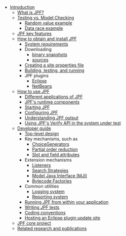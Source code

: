 * [Introduction](Introduction)
    * [What is JPF?](What-is-JPF)
    * [Testing vs. Model Checking](Testing-vs.-Model-Checking)
         - [Random value example](Random-Example)
         - [Data race example](Race-Example)
    * [JPF key features](Classification)
  * [How to obtain and install JPF](How-to-install-JPF)
    - [System requirements](System-requirements)
    - Downloading
         - [binary snapshots](Downloading-binary-snapshots)
         - [sources](Downloading-sources)
    - [Creating a site properties file](Creating-site-properties-file)
    - [Building, testing, and running](Build,-Test,-Run)
    - JPF plugins
         - [Eclipse](Eclipse-Plugin) 
         - [NetBeans](NetBeans-Plugin)
  * [How to use JPF](How-to-use-JPF)
    - [Different applications of JPF](Different-applications-of-JPF)
    - [JPF's runtime components](Runtime-components-of-JPF)
    - [Starting JPF](Starting-JPF)
    - [Configuring JPF](Configuring-JPF)
    - [Understanding JPF output](Understanding-JPF-output)
    - [Using JPF's Verify API in the system under test](Verify-API-of-JPF)
  * [Developer guide](Developer-guide)
    * [Top-level design](Search-Strategies)
    * Key mechanisms, such as 
        - [ChoiceGenerators](ChoiceGenerators)
        - [Partial order reduction](Partial-Order-Reduction)
        - [Slot and field attributes](Slot-and-field-attributes)
    * Extension mechanisms
        - [Listeners](Listeners)
        - [Search Strategies](Search-Strategies)
        - [Model Java Interface (MJI)](Model-Java-Interface)
        - [Bytecode Factories](Bytecode-Factories)
    * Common utilities
        - [Logging system](Logging-system)
        - [Reporting system](Reporting-system)
    * [Running JPF from within your application](Running-JPF-from-application)
    * [Writing JPF tests](Writing-JPF-tests)
    * [Coding conventions](Coding-Convention)
    * [Hosting an Eclipse plugin update site](Host-Eclipse-plugin-update-site) 
  * [JPF core project](JPF-core)
  * [Related research and publications](Related-publications)    
